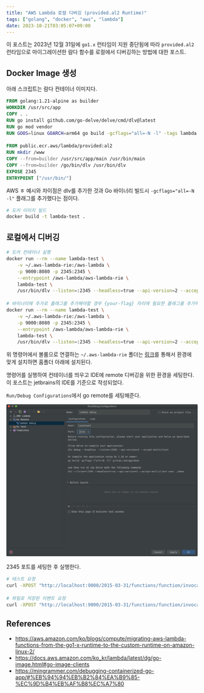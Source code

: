 ```yaml
---
title: "AWS Lambda 로컬 디버깅 (provided.al2 Runtime)"
tags: ["golang", "docker", "aws", "lambda"]
date: 2023-10-21T03:05:07+09:00
---
```


이 포스트는 2023년 12월 31일에 `go1.x` 런타임이 지원 중단됨에 따라 `provided.al2` 런타임으로 마이그레이션한 람다 함수를 로컬에서 디버깅하는 방법에 대한 포스트.

<!--more-->

## Docker Image 생성

아래 스크립트는 람다 컨테이너 이미지다.

```dockerfile
FROM golang:1.21-alpine as builder
WORKDIR /usr/src/app
COPY . .
RUN go install github.com/go-delve/delve/cmd/dlv@latest
RUN go mod vendor
RUN	GOOS=linux GOARCH=arm64 go build -gcflags="all=-N -l" -tags lambda.norpc -o /usr/src/app/main .

FROM public.ecr.aws/lambda/provided:al2
RUN mkdir /www
COPY --from=builder /usr/src/app/main /usr/bin/main
COPY --from=builder /go/bin/dlv /usr/bin/dlv
EXPOSE 2345
ENTRYPOINT ["/usr/bin/"]
```

AWS ㅎ 예시와 차이점은 dlv를 추가한 것과 Go 바이너리 빌드시 `-gcflags="all=-N -l"` 플래그를 추가했다는 점이다.

```sh
# 도커 이미지 빌드
docker build -t lambda-test .
```

## 로컬에서 디버깅

```sh
# 도커 컨테이너 실행
docker run --rm --name lambda-test \
	-v ~/.aws-lambda-rie:/aws-lambda \
	-p 9000:8080 -p 2345:2345 \
    --entrypoint /aws-lambda/aws-lambda-rie \
    lambda-test \
    /usr/bin/dlv --listen=:2345 --headless=true --api-version=2 --accept-multiclient exec /usr/bin/main --continue

# 바이너리에 추가로 플래그를 추가해야할 경우 {your-flag} 자리에 필요한 플래그를 추가하면 된다.
docker run --rm --name lambda-test \
	-v ~/.aws-lambda-rie:/aws-lambda \
	-p 9000:8080 -p 2345:2345 \
    --entrypoint /aws-lambda/aws-lambda-rie \
    lambda-test \
    /usr/bin/dlv --listen=:2345 --headless=true --api-version=2 --accept-multiclient exec /usr/bin/main --continue -- {your-flag}
```

위 명령어에서 볼륨으로 연결하는 `~/.aws-lambda-rie` 폴더는 [링크](https://github.com/aws/aws-lambda-runtime-interface-emulator#installing)를 통해서 환경에 맞게 설치하면 홈폴더 아래에 설치된다.

명령어를 실행하여 컨테이너를 띄우고 IDE에 remote 디버깅을 위한 환경을 세팅한다.
이 포스트는 jetbrains의 IDE를 기준으로 작성되었다.

`Run/Debug Configurations`에서 go remote를 세팅해준다.

![run configuration](/images/2023-10-20-lambda-local-debugging/6D928A39-C1D8-4778-B382-F43218630D68.png)

2345 포트를 세팅한 후 실행한다.

```sh
# 테스트 요청
curl -XPOST "http://localhost:9000/2015-03-31/functions/function/invocations" -d '{}'

# 파일로 저장된 이벤트 요청
curl -XPOST "http://localhost:9000/2015-03-31/functions/function/invocations" -d @your_file_name.json
```

## References

- https://aws.amazon.com/ko/blogs/compute/migrating-aws-lambda-functions-from-the-go1-x-runtime-to-the-custom-runtime-on-amazon-linux-2/
- https://docs.aws.amazon.com/ko_kr/lambda/latest/dg/go-image.html#go-image-clients
- https://mingrammer.com/debugging-containerized-go-app/#%EB%94%94%EB%B2%84%EA%B9%85-%EC%9D%B4%EB%AF%B8%EC%A7%80